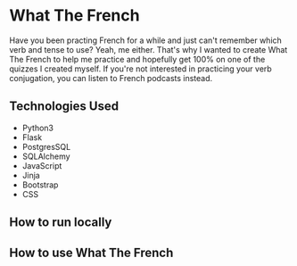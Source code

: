 # What The French

Have you been practing French for a while and just can't remember which verb and tense to use? Yeah, me either. That's why I wanted to create What The French to help me practice and hopefully get 100% on one of the quizzes I created myself. If you're not interested in practicing your verb conjugation, you can listen to French podcasts instead.

## Technologies Used

- Python3
- Flask
- PostgresSQL
- SQLAlchemy
- JavaScript
- Jinja
- Bootstrap
- CSS

## How to run locally

## How to use What The French
